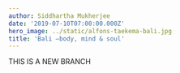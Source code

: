 ```yaml
---
author: Siddhartha Mukherjee
date: '2019-07-10T07:00:00.000Z'
hero_image: ../static/alfons-taekema-bali.jpg
title: 'Bali —body, mind & soul'
---
```

THIS IS A NEW BRANCH
